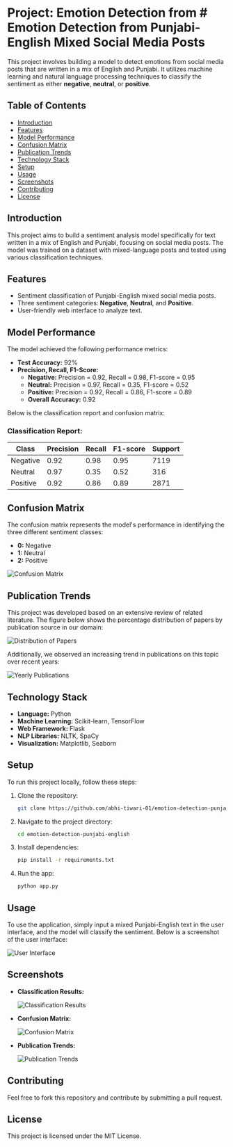 # Project: Emotion Detection from # Emotion Detection from Punjabi-English Mixed Social Media Posts

This project involves building a model to detect emotions from social media posts that are written in a mix of English and Punjabi. It utilizes machine learning and natural language processing techniques to classify the sentiment as either **negative**, **neutral**, or **positive**.

## Table of Contents
- [Introduction](#introduction)
- [Features](#features)
- [Model Performance](#model-performance)
- [Confusion Matrix](#confusion-matrix)
- [Publication Trends](#publication-trends)
- [Technology Stack](#technology-stack)
- [Setup](#setup)
- [Usage](#usage)
- [Screenshots](#screenshots)
- [Contributing](#contributing)
- [License](#license)

## Introduction

This project aims to build a sentiment analysis model specifically for text written in a mix of English and Punjabi, focusing on social media posts. The model was trained on a dataset with mixed-language posts and tested using various classification techniques.

## Features
- Sentiment classification of Punjabi-English mixed social media posts.
- Three sentiment categories: **Negative**, **Neutral**, and **Positive**.
- User-friendly web interface to analyze text.

## Model Performance

The model achieved the following performance metrics:

- **Test Accuracy:** 92%
- **Precision, Recall, F1-Score:**
  - **Negative:** Precision = 0.92, Recall = 0.98, F1-score = 0.95
  - **Neutral:** Precision = 0.97, Recall = 0.35, F1-score = 0.52
  - **Positive:** Precision = 0.92, Recall = 0.86, F1-score = 0.89
  - **Overall Accuracy:** 0.92

Below is the classification report and confusion matrix:

### Classification Report:
| Class    | Precision | Recall | F1-score | Support |
|----------|-----------|--------|----------|---------|
| Negative | 0.92      | 0.98   | 0.95     | 7119    |
| Neutral  | 0.97      | 0.35   | 0.52     | 316     |
| Positive | 0.92      | 0.86   | 0.89     | 2871    |

## Confusion Matrix

The confusion matrix represents the model's performance in identifying the three different sentiment classes:

- **0:** Negative
- **1:** Neutral
- **2:** Positive

![Confusion Matrix](/img/confusion%20matrix.png)

## Publication Trends

This project was developed based on an extensive review of related literature. The figure below shows the percentage distribution of papers by publication source in our domain:

![Distribution of Papers](/img/papers%20chart.png)

Additionally, we observed an increasing trend in publications on this topic over recent years:

![Yearly Publications](/img/year%20vs%20publication.png)

## Technology Stack
- **Language:** Python
- **Machine Learning:** Scikit-learn, TensorFlow
- **Web Framework:** Flask
- **NLP Libraries:** NLTK, SpaCy
- **Visualization:** Matplotlib, Seaborn

## Setup

To run this project locally, follow these steps:

1. Clone the repository:
   ```bash
   git clone https://github.com/abhi-tiwari-01/emotion-detection-punjabi-english.git
2. Navigate to the project directory:
    ```bash
    cd emotion-detection-punjabi-english
3. Install dependencies:
    ```bash
    pip install -r requirements.txt
4. Run the app:
    ```bash
    python app.py

## Usage

To use the application, simply input a mixed Punjabi-English text in the user interface, and the model will classify the sentiment. Below is a screenshot of the user interface:

![User Interface](/img/User%20Interface.png)

## Screenshots

- **Classification Results:**

    ![Classification Results](/img/classification%20matrix.png)

- **Confusion Matrix:**

    ![Confusion Matrix](/img/confusion%20matrix.png)

- **Publication Trends:**

    ![Publication Trends](/img/year%20vs%20publication.png)

## Contributing

Feel free to fork this repository and contribute by submitting a pull request.

## License

This project is licensed under the MIT License.
